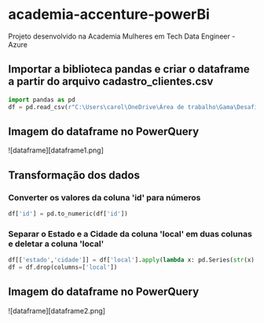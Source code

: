 # academia-accenture-powerBi
Projeto desenvolvido na Academia Mulheres em Tech Data Engineer - Azure

## Importar a biblioteca pandas e criar o dataframe a partir do arquivo cadastro_clientes.csv
~~~python
import pandas as pd
df = pd.read_csv(r"C:\Users\carol\OneDrive\Área de trabalho\Gama\Desafio\academia-accenture-powerBi\cadastro_clientes.csv")
~~~
## Imagem do dataframe no PowerQuery
![dataframe][dataframe1.png]

## Transformação dos dados
### Converter os valores da coluna 'id' para números
~~~python
df['id'] = pd.to_numeric(df['id'])
~~~
### Separar o Estado e a Cidade da coluna 'local' em duas colunas e deletar a coluna 'local'
~~~python
df[['estado','cidade']] = df['local'].apply(lambda x: pd.Series(str(x).split(" - ")))
df = df.drop(columns=['local']) 
~~~
## Imagem do dataframe no PowerQuery
![dataframe][dataframe2.png]
